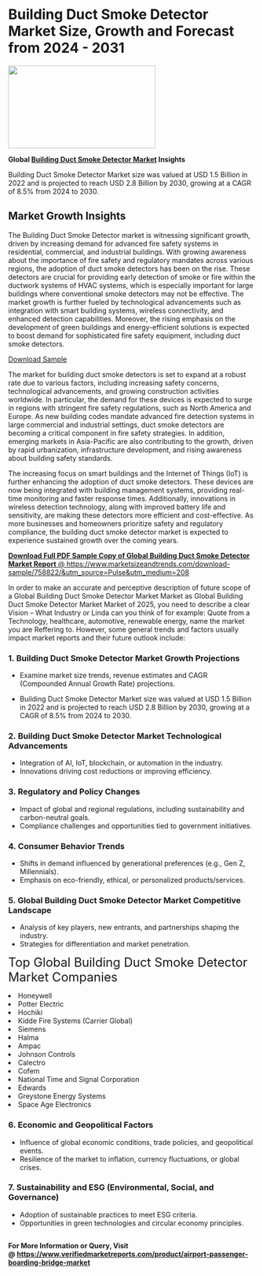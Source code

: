 <H1>Building Duct Smoke Detector Market Size, Growth and Forecast from 2024 - 2031</H1><img class="aligncenter size-medium wp-image-584254" src="https://thirdeyenews.in/wp-content/uploads/2024/09/Global-Market-Research-300x168.jpeg" alt="" width="300" height="168" /><p><strong>Global&nbsp;<a href="https://www.marketsizeandtrends.com/download-sample/758822/&amp;utm_source=Pulse&amp;utm_medium=208">Building Duct Smoke Detector Market</a> Insights</strong></p><p>Building Duct Smoke Detector Market size was valued at USD 1.5 Billion in 2022 and is projected to reach USD 2.8 Billion by 2030, growing at a CAGR of 8.5% from 2024 to 2030.</p><p><h2>Market Growth Insights</h2> <p>The Building Duct Smoke Detector market is witnessing significant growth, driven by increasing demand for advanced fire safety systems in residential, commercial, and industrial buildings. With growing awareness about the importance of fire safety and regulatory mandates across various regions, the adoption of duct smoke detectors has been on the rise. These detectors are crucial for providing early detection of smoke or fire within the ductwork systems of HVAC systems, which is especially important for large buildings where conventional smoke detectors may not be effective. The market growth is further fueled by technological advancements such as integration with smart building systems, wireless connectivity, and enhanced detection capabilities. Moreover, the rising emphasis on the development of green buildings and energy-efficient solutions is expected to boost demand for sophisticated fire safety equipment, including duct smoke detectors.</p> <p><a href="#">Download Sample</a></p> <p>The market for building duct smoke detectors is set to expand at a robust rate due to various factors, including increasing safety concerns, technological advancements, and growing construction activities worldwide. In particular, the demand for these devices is expected to surge in regions with stringent fire safety regulations, such as North America and Europe. As new building codes mandate advanced fire detection systems in large commercial and industrial settings, duct smoke detectors are becoming a critical component in fire safety strategies. In addition, emerging markets in Asia-Pacific are also contributing to the growth, driven by rapid urbanization, infrastructure development, and rising awareness about building safety standards.</p> <p>The increasing focus on smart buildings and the Internet of Things (IoT) is further enhancing the adoption of duct smoke detectors. These devices are now being integrated with building management systems, providing real-time monitoring and faster response times. Additionally, innovations in wireless detection technology, along with improved battery life and sensitivity, are making these detectors more efficient and cost-effective. As more businesses and homeowners prioritize safety and regulatory compliance, the building duct smoke detector market is expected to experience sustained growth over the coming years.</p> <p><a href="#"></p><p><span class=""><strong>Download Full PDF Sample Copy of Global Building Duct Smoke Detector Market Report</strong> @ <a href="https://www.marketsizeandtrends.com/download-sample/758822/&amp;utm_source=Pulse&amp;utm_medium=208" target="_blank">https://www.marketsizeandtrends.com/download-sample/758822/&amp;utm_source=Pulse&amp;utm_medium=208</a></span></p><p>In order to make an accurate and perceptive description of future scope of a Global&nbsp;Building Duct Smoke Detector Market Market as Global&nbsp;Building Duct Smoke Detector Market Market of 2025, you need to describe a clear Vision &ndash; What Industry or Linda can you think of for example: Quote from a Technology, healthcare, automotive, renewable energy, name the market you are Reffering to. However, some general trends and factors usually impact market reports and their future outlook include:</p><h3>1.&nbsp;<strong>Building Duct Smoke Detector Market Growth Projections</strong></h3><ul><li>Examine market size trends, revenue estimates and CAGR (Compounded Annual Growth Rate) projections.</li><li><p>Building Duct Smoke Detector Market size was valued at USD 1.5 Billion in 2022 and is projected to reach USD 2.8 Billion by 2030, growing at a CAGR of 8.5% from 2024 to 2030.</p></li></ul><h3>2.&nbsp;<strong>Building Duct Smoke Detector Market Technological Advancements</strong></h3><ul><li>Integration of AI, IoT, blockchain, or automation in the industry.</li><li>Innovations driving cost reductions or improving efficiency.</li></ul><h3>3.&nbsp;<strong>Regulatory and Policy Changes</strong></h3><ul><li>Impact of global and regional regulations, including sustainability and carbon-neutral goals.</li><li>Compliance challenges and opportunities tied to government initiatives.</li></ul><h3>4.&nbsp;<strong>Consumer Behavior Trends</strong></h3><ul><li>Shifts in demand influenced by generational preferences (e.g., Gen Z, Millennials).</li><li>Emphasis on eco-friendly, ethical, or personalized products/services.</li></ul><h3>5.&nbsp;<strong>Global Building Duct Smoke Detector Market Competitive Landscape</strong></h3><ul><li>Analysis of key players, new entrants, and partnerships shaping the industry.</li><li>Strategies for differentiation and market penetration.</li></ul><p data-pm-slice="1 1 []"><span style="color: inherit; font-family: inherit; font-size: 25px;">Top Global Building Duct Smoke Detector Market Companies</span></p><div class="" data-test-id=""><p><li>Honeywell</li><li> Potter Electric</li><li> Hochiki</li><li> Kidde Fire Systems (Carrier Global)</li><li> Siemens</li><li> Halma</li><li> Ampac</li><li> Johnson Controls</li><li> Calectro</li><li> Cofem</li><li> National Time and Signal Corporation</li><li> Edwards</li><li> Greystone Energy Systems</li><li> Space Age Electronics</li></p></div><h3>6.&nbsp;<strong>Economic and Geopolitical Factors</strong></h3><ul><li>Influence of global economic conditions, trade policies, and geopolitical events.</li><li>Resilience of the market to inflation, currency fluctuations, or global crises.</li></ul><h3>7.&nbsp;<strong>Sustainability and ESG (Environmental, Social, and Governance)</strong></h3><ul><li>Adoption of sustainable practices to meet ESG criteria.</li><li>Opportunities in green technologies and circular economy principles.</li></ul><h2><strong style="font-size: 14px;">For More Information or Query, Visit @&nbsp;</strong><a style="background-color: #ffffff; font-size: 14px;" href="https://www.marketsizeandtrends.com/report/building-duct-smoke-detector-market/" target="_blank">https://www.verifiedmarketreports.com/product/airport-passenger-boarding-bridge-market</a></h2>

